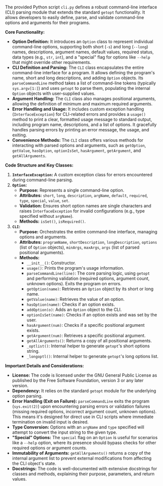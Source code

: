 The provided Python script `cli.py` defines a robust command-line interface (CLI) parsing module that extends the standard `getopt` functionality. It allows developers to easily define, parse, and validate command-line options and arguments for their programs.

**Core Functionality:**

*   **Option Definition:** It introduces an `Option` class to represent individual command-line options, supporting both short (`-s`) and long (`--long`) names, descriptions, argument names, default values, required status, data types (e.g., `str`, `int`), and a "special" flag for options like `--help` that might override other requirements.
*   **CLI Definition and Parsing:** The `CLI` class encapsulates the entire command-line interface for a program. It allows defining the program's name, short and long descriptions, and adding `Option` objects. Its `parseCommandLine` method takes a list of command-line tokens (typically `sys.argv[1:]`) and uses `getopt` to parse them, populating the internal `Option` objects with user-supplied values.
*   **Argument Handling:** The `CLI` class also manages positional arguments, allowing the definition of minimum and maximum required arguments.
*   **Error Handling and Usage:** It includes custom exception handling (`InterfaceException`) for CLI-related errors and provides a `usage()` method to print a clear, formatted usage message to standard output, including program name, descriptions, and a list of options. It gracefully handles parsing errors by printing an error message, the usage, and exiting.
*   **Convenience Methods:** The `CLI` class offers various methods for interacting with parsed options and arguments, such as `getOption`, `getValue`, `hasOption`, `optionIsSet`, `hasArgument`, `getArgument`, and `getAllArguments`.

**Code Structure and Key Classes:**

1.  **`InterfaceException`:** A custom exception class for errors encountered during command-line parsing.
2.  **`Option`:**
    *   **Purpose:** Represents a single command-line option.
    *   **Attributes:** `short`, `long`, `description`, `argName`, `default`, `required`, `type`, `special`, `value`, `set`.
    *   **Validation:** Ensures short option names are single characters and raises `InterfaceException` for invalid configurations (e.g., type specified without `argName`).
    *   **Methods:** `isSet()`, `isRequired()`.
3.  **`CLI`:**
    *   **Purpose:** Orchestrates the entire command-line interface, managing options and arguments.
    *   **Attributes:** `programName`, `shortDescription`, `longDescription`, `options` (list of `Option` objects), `minArgs`, `maxArgs`, `args` (list of parsed positional arguments).
    *   **Methods:**
        *   `__init__()`: Constructor.
        *   `usage()`: Prints the program's usage information.
        *   `parseCommandLine(line)`: The core parsing logic, using `getopt` and performing validation (required options, argument count, unknown options). Exits the program on errors.
        *   `getOption(name)`: Retrieves an `Option` object by its short or long name.
        *   `getValue(name)`: Retrieves the value of an option.
        *   `hasOption(name)`: Checks if an option exists.
        *   `addOption(o)`: Adds an `Option` object to the CLI.
        *   `optionIsSet(name)`: Checks if an option exists and was set by the user.
        *   `hasArgument(num)`: Checks if a specific positional argument exists.
        *   `getArgument(num)`: Retrieves a specific positional argument.
        *   `getAllArguments()`: Returns a copy of all positional arguments.
        *   `_optlist()`: Internal helper to generate `getopt`'s short options string.
        *   `_longoptl()`: Internal helper to generate `getopt`'s long options list.

**Important Details and Considerations:**

*   **License:** The code is licensed under the GNU General Public License as published by the Free Software Foundation, version 3 or any later version.
*   **Dependency:** It relies on the standard `getopt` module for the underlying option parsing.
*   **Error Handling (Exit on Failure):** `parseCommandLine` exits the program (`sys.exit(2)`) upon encountering parsing errors or validation failures (missing required options, incorrect argument count, unknown options). This means it's designed for direct use in CLI scripts where immediate termination on invalid input is desired.
*   **Type Conversion:** Options with an `argName` and `type` specified will attempt to convert the input string to the given type.
*   **"Special" Options:** The `special` flag on an `Option` is useful for scenarios like a `--help` option, where its presence should bypass checks for other required options or argument counts.
*   **Immutability of Arguments:** `getAllArguments()` returns a copy of the internal argument list to prevent external modifications from affecting the CLI object's state.
*   **Docstrings:** The code is well-documented with extensive docstrings for classes and methods, explaining their purpose, parameters, and return values.